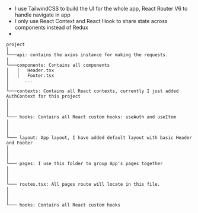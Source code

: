 - I use TailwindCSS to build the UI for the whole app, React Router V6 to handle navigate in app
- I only use React Context and React Hook to share state across components instead of Redux
- 
```
project
│
└───api: contains the axios instance for making the requests.
│
└───components: Contains all components
│   │   Header.tsx
│   │   Footer.tsx
│      ...
│   
└───contexts: Contains all React contexts, currently I just added AuthContext for this project
│
│
│
└─── hooks: Contains all React custom hooks: useAuth and useItem
│
│
│
└─── layout: App layout, I have added default layout with basic Header and Footer
│
│
│
└─── pages: I use this folder to group App's pages together
│
│
│
└─── routes.tsx: All pages route will locate in this file.
│
│
│
└─── hooks: Contains all React custom hooks
```
